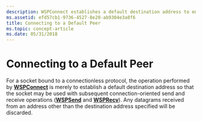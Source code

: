 ```yaml
---
description: WSPConnect establishes a default destination address to enable a socket to be used with subsequent send (WSPSend) and receive (WSPRecv) operations.
ms.assetid: efd57cb1-9736-4527-8e20-ab9304e3a8f6
title: Connecting to a Default Peer
ms.topic: concept-article
ms.date: 05/31/2018
---
```


# Connecting to a Default Peer

For a socket bound to a connectionless protocol, the operation performed by [**WSPConnect**](/previous-versions/windows/hardware/network/ff566275(v=vs.85)) is merely to establish a default destination address so that the socket may be used with subsequent connection-oriented send and receive operations ([**WSPSend**](/previous-versions/windows/hardware/network/ff566316(v=vs.85)) and [**WSPRecv**](/previous-versions/windows/hardware/network/ff566309(v=vs.85))). Any datagrams received from an address other than the destination address specified will be discarded.

 

 
